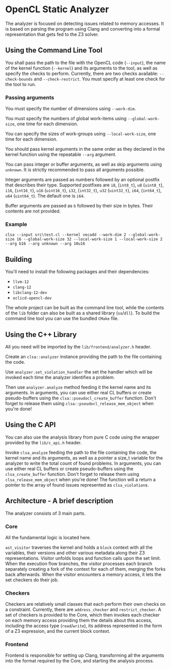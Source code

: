 # OpenCL Static Analyzer

The analyzer is focused on detecting issues related to memory accesses.
It is based on parsing the program using Clang and converting into a formal representation that gets fed to the Z3 solver.

## Using the Command Line Tool

You shall pass the path to the file with the OpenCL code (`--input`), the name of the kernel function (`--kernel`) and its arguments to the tool, as well as specify the checks to perform.
Currently, there are two checks available: `--check-bounds` and `--check-restrict`. You must specify at least one check for the tool to run.

### Passing arguments

You must specify the number of dimensions using `--work-dim`.

You must specify the numbers of global work-items using `--global-work-size`, one time for each dimension.

You can specify the sizes of work-groups using `--local-work-size`, one time for each dimension.

You should pass kernel arguments in the same order as they declared in the kernel function using the repeatable `--arg` argument.

You can pass integer or buffer arguments, as well as skip arguments using `unknown`.
It is strictly recommended to pass all arguments possible.

Integer arguments are passed as numbers followed by an optional postfix that describes their type.
Supported postfixes are `i8`, (`int8_t`), `u8` (`uint8_t`), `i16`, (`int16_t`), `u16` (`uint16_t`),
`i32`, (`int32_t`), `u32` (`uint32_t`), `i64`, (`int64_t`), `u64` (`uint64_t`). The default one is `i64`.

Buffer arguments are passed as `b` followed by their size in bytes. Their contents are not provided.

### Example

`clsa --input src\test.cl --kernel vecadd --work-dim 2 --global-work-size 16 --global-work-size 32 --local-work-size 1 --local-work-size 2 --arg b16 --arg unknown --arg 10u16`

## Building

You'll need to install the following packages and their dependencies:
 - `llvm-12`
 - `clang-12`
 - `libclang-12-dev`
 - `oclicd-opencl-dev`

The whole project can be built as the command line tool, while the contents of the `lib` folder can also be built as a shared library (`so`/`dll`).
To build the command line tool you can use the bundled `CMake` file.

## Using the C++ Library

All you need will be imported by the `lib/frontend/analyzer.h` header.

Create an `clsa::analyzer` instance providing the path to the file containing the code.

Use `analyzer.set_violation_handler` the set the handler which will be invoked each time the analyzer identifies a problem.

Then use `analyzer.analyze` method feeding it the kernel name and its arguments. In arguments, you can use either real CL buffers or create pseudo-buffers using the `clsa::pseudocl_create_buffer` function. Don't forget to release them using `clsa::pseudocl_release_mem_object` when you're done!

## Using the C API

You can also use the analysis library from pure C code using the wrapper provided by the `lib/c_api.h` header.

Invoke `clsa_analyze` feeding the path to the file containing the code, the kernel name and its arguments, as well as a pointer a size_t variable for the analyzer to write the total count of found problems. In arguments, you can use either real CL buffers or create pseudo-buffers using the `clsa_create_buffer` function. Don't forget to release them using `clsa_release_mem_object` when you're done!
The function will a return a pointer to the array of found issues represented as `clsa_violation`s.

## Architecture - A brief description

The analyzer consists of 3 main parts.

### Core

All the fundamental logic is located here.

`ast_visitor` traverses the kernel and holds a `block` context with all the variables, their versions and other various metadata along their Z3 representations.
Visitor unfolds loops and function calls upon the set limit. When the execution flow branches, the visitor processes each branch separately creating a fork of the context for each of them,
merging the forks back afterwards. When the visitor encounters a memory access, it lets the set checkers do their job.

### Checkers

Checkers are relatively small classes that each perform their own checks on a constraint. Currently, there are `address_checker` and `restrict_checker`.
A set of checkers is provided to the Core, which then invokes each checker on each memory access providing them the details about this access,
including the access type (`read`/`write`), its address represented in the form of a Z3 expression, and the current block context.

### Frontend

Frontend is responsible for setting up Clang, transforming all the arguments into the format required by the Core, and starting the analysis process.
